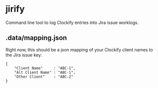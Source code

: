 # jirify
Command line tool to log Clockify entries into Jira issue worklogs.

## .data/mapping.json

Right now, this should be a json mapping of your Clockify client names to the Jira issue key:

```
{
    "Client Name"     : "ABC-1",
    "Alt Client Name" : "ABC-1",
    "Other Client"    : "ABC-2"
}